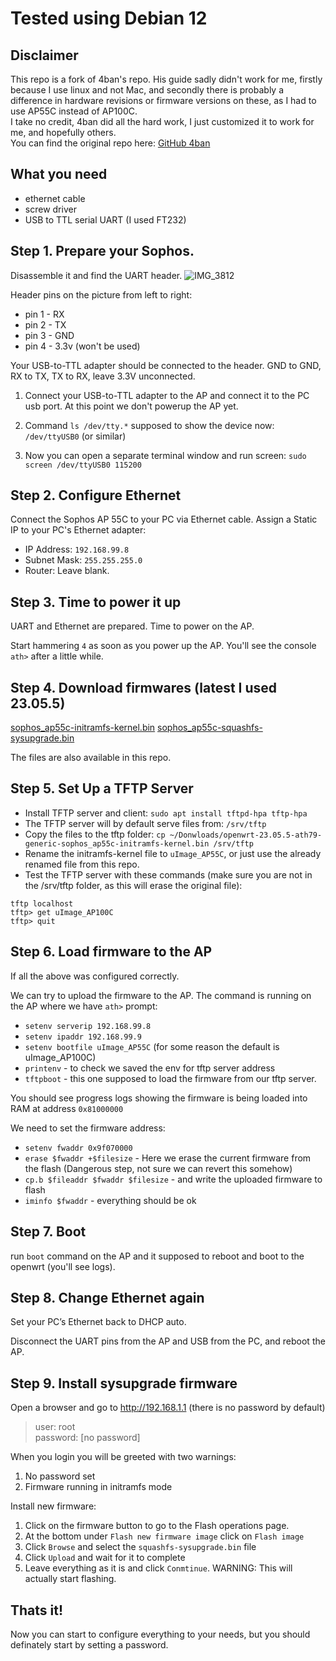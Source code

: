 # Tested using Debian 12

## Disclaimer
This repo is a fork of 4ban's repo. His guide sadly didn't work for me, firstly because I use linux and not Mac, and secondly there is probably a difference in hardware revisions or firmware versions on these, as I had to use AP55C instead of AP100C.  
I take no credit, 4ban did all the hard work, I just customized it to work for me, and hopefully others.  
You can find the original repo here: [GitHub 4ban](https://github.com/4ban/Sophos_AP_55C_OpenWRT)

## What you need
* ethernet cable
* screw driver
* USB to TTL serial UART (I used FT232)
  
## Step 1. Prepare your Sophos.
Disassemble it and find the UART header. 
![IMG_3812](https://github.com/user-attachments/assets/23fda168-6636-4b02-bca3-191f4a10e13e)

Header pins on the picture from left to right: 
* pin 1 - RX
* pin 2 - TX
* pin 3 - GND
* pin 4 - 3.3v (won't be used)

Your USB-to-TTL adapter should be connected to the header. GND to GND, RX to TX, TX to RX, leave 3.3V unconnected.

1. Connect your USB-to-TTL adapter to the AP and connect it to the PC usb port. At this point we don't powerup the AP yet.

2. Command `ls /dev/tty.*` supposed to show the device now: `/dev/ttyUSB0` (or similar)

5. Now you can open a separate terminal window and run screen: `sudo screen /dev/ttyUSB0 115200` 

## Step 2. Configure Ethernet
Connect the Sophos AP 55C to your PC via Ethernet cable. Assign a Static IP to your PC's Ethernet adapter:

* IP Address: `192.168.99.8`
* Subnet Mask: `255.255.255.0`
* Router: Leave blank.

## Step 3. Time to power it up
UART and Ethernet are prepared. Time to power on the AP. 

Start hammering `4` as soon as you power up the AP. You'll see the console `ath>` after a little while.

## Step 4. Download firmwares (latest I used 23.05.5)
[sophos_ap55c-initramfs-kernel.bin](https://downloads.openwrt.org/releases/23.05.5/targets/ath79/generic/openwrt-23.05.5-ath79-generic-sophos_ap55c-initramfs-kernel.bin)
[sophos_ap55c-squashfs-sysupgrade.bin](https://downloads.openwrt.org/releases/23.05.5/targets/ath79/generic/openwrt-23.05.5-ath79-generic-sophos_ap55c-squashfs-sysupgrade.bin)

The files are also available in this repo.

## Step 5. Set Up a TFTP Server
* Install TFTP server and client: `sudo apt install tftpd-hpa tftp-hpa` 
* The TFTP server will by default serve files from: `/srv/tftp`
* Copy the files to the tftp folder: `cp ~/Donwloads/openwrt-23.05.5-ath79-generic-sophos_ap55c-initramfs-kernel.bin /srv/tftp`
* Rename the initramfs-kernel file to `uImage_AP55C`, or just use the already renamed file from this repo.
* Test the TFTP server with these commands (make sure you are not in the /srv/tftp folder, as this will erase the original file):
```
tftp localhost
tftp> get uImage_AP100C
tftp> quit
```

## Step 6. Load firmware to the AP
If all the above was configured correctly. 

We can try to upload the firmware to the AP. The command is running on the AP where we have `ath>` prompt:

* `setenv serverip 192.168.99.8`
* `setenv ipaddr 192.168.99.9`
* `setenv bootfile uImage_AP55C` (for some reason the default is uImage_AP100C)
* `printenv` - to check we saved the env for tftp server address
* `tftpboot` - this one supposed to load the firmware from our tftp server.

You should see progress logs showing the firmware is being loaded into RAM at address `0x81000000`

We need to set the firmware address:
* `setenv fwaddr 0x9f070000`
* `erase $fwaddr +$filesize` - Here we erase the current firmware from the flash (Dangerous step, not sure we can revert this somehow)
* `cp.b $fileaddr $fwaddr $filesize` - and write the uploaded firmware to flash
* `iminfo $fwaddr` - everything should be ok 

## Step 7. Boot
run `boot` command on the AP and it supposed to reboot and boot to the openwrt (you'll see logs).

## Step 8. Change Ethernet again
Set your PC’s Ethernet back to DHCP auto.

Disconnect the UART pins from the AP and USB from the PC, and reboot the AP.

## Step 9. Install sysupgrade firmware
Open a browser and go to http://192.168.1.1 (there is no password by default)
>user: root  
>password: [no password]

When you login you will be greeted with two warnings:
1. No password set
2. Firmware running in initramfs mode  

Install new firmware:
1. Click on the firmware button to go to the Flash operations page.
2. At the bottom under `Flash new firmware image` click on `Flash image`
3. Click `Browse` and select the `squashfs-sysupgrade.bin` file
4. Click `Upload` and wait for it to complete
5. Leave everything as it is and click `Conmtinue`. WARNING: This will actually start flashing.

## Thats it!
Now you can start to configure everything to your needs, but you should definately start by setting a password.